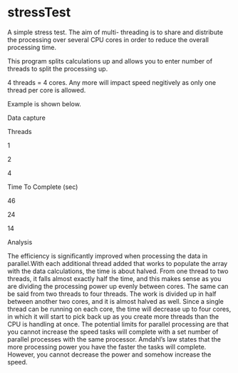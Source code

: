 # stressTest
A simple stress test. The aim of multi- threading is to share and distribute the processing over several CPU cores in 
order to reduce the overall processing time.

This program splits calculations up and allows you to enter number of threads to split the processing up. 

4 threads = 4 cores. Any more will impact speed negitively as only one thread per core is allowed.

Example is shown below.

Data capture 

Threads  

1   

2  

4             

Time To Complete (sec)

46

24

14

Analysis 

The efficiency is significantly improved when processing the data in parallel.With each additional thread added 
that works to populate the array with the data calculations, the time is about halved. 
From one thread to two threads, it falls almost exactly half the time, and this makes sense as you are dividing the processing
power up evenly between cores. The same can be said from two threads to four threads. The work is divided up in half 
between another two cores, and it is almost halved as well. Since a single thread can be running on each core, the time 
will decrease up to four cores, in which it will start to pick back up as you create more threads than the CPU is handling 
at once. The potential limits for parallel processing are that you cannot increase the speed tasks will complete with a set
number of parallel processes with the same processor. Amdahl’s law states that the more processing power you have the faster 
the tasks will complete. However, you cannot decrease the power and somehow increase the speed. 
